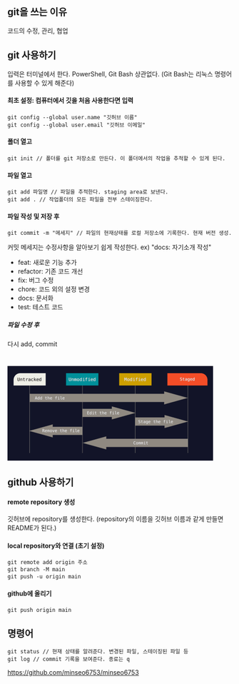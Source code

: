 ## git을 쓰는 이유
코드의 수정, 관리, 협업

## git 사용하기

입력은 터미널에서 한다. PowerShell, Git Bash 상관없다. (Git Bash는 리눅스 명령어를 사용할 수 있게 해준다)

#### 최초 설정: 컴퓨터에서 깃을 처음 사용한다면 입력
    git config --global user.name "깃허브 이름"
    git config --global user.email "깃허브 이메일"

#### 폴더 열고
    git init // 폴더를 git 저장소로 만든다. 이 폴더에서의 작업을 추적할 수 있게 된다.
#### 파일 열고
    git add 파일명 // 파일을 추적한다. staging area로 보낸다.
    git add . // 작업폴더의 모든 파일을 전부 스테이징한다.
#### 파일 작성 및 저장 후
    git commit -m "메세지" // 파일의 현재상태를 로컬 저장소에 기록한다. 현재 버전 생성.
커밋 메세지는 수정사항을 알아보기 쉽게 작성한다. ex) "docs: 자기소개 작성"
 + feat: 새로운 기능 추가
 + refactor: 기존 코드 개선
 + fix: 버그 수정
 + chore: 코드 외의 설정 변경
 + docs: 문서화
 + test: 테스트 코드
##### 파일 수정 후
다시 add, commit
#
![alt text](image.png)

## github 사용하기
#### remote repository 생성
깃허브에 repository를 생성한다. (repository의 이름을 깃허브 이름과 같게 만들면 README가 된다.)
#### local repository와 연결 (초기 설정)
    git remote add origin 주소
    git branch -M main
    git push -u origin main
#### github에 올리기
    git push origin main

## 명령어
    git status // 현재 상태를 알려준다. 변경된 파일, 스테이징된 파일 등
    git log // commit 기록을 보여준다. 종료는 q

<https://github.com/minseo6753/minseo6753>